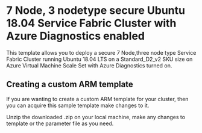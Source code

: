 # 7 Node, 3 nodetype secure Ubuntu 18.04 Service Fabric Cluster with Azure Diagnostics enabled

This template allows you to deploy a secure 7 Node,three node type Service Fabric Cluster running Ubuntu 18.04 LTS on a Standard_D2_v2 SKU size on Azure Virtual Machine Scale Set with Azure Diagnostics turned on. 

## Creating a custom ARM template

If you are wanting to create a custom ARM template for your cluster, then you can acquire this sample template make changes to it. 

Unzip the downloaded .zip on your local machine, make any changes to template or the parameter file as you need.